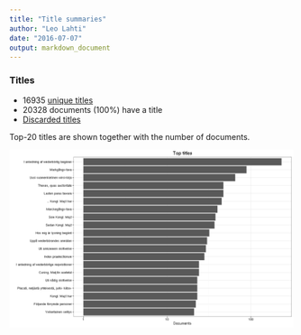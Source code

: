 ```yaml
---
title: "Title summaries"
author: "Leo Lahti"
date: "2016-07-07"
output: markdown_document
---
```



### Titles

 * 16935 [unique titles](output.tables/title_accepted.csv)
 * 20328 documents (100%) have a title
 * [Discarded titles](output.tables/title_discarded.csv)

Top-20 titles are shown together with the number of documents.

![plot of chunk summarytitle](figure/summarytitle-1.png)

